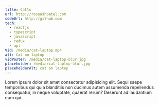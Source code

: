 ```yaml
---
title: Catto
url: http://roopeshpatel.com
codeUrl: http://github.com
tech:
  - reactjs
  - typescript
  - javascript
  - redux
  - api
Vid: /media/cat-laptop.mp4
alt: Cat on laptop
vidPoster: /media/cat-laptop-blur.jpg
placeholder: /media/cat-laptop-blur.jpg
placeholderAlt: cat on laptop
---
```


Lorem ipsum dolor sit amet consectetur adipisicing elit. Sequi saepe temporibus qui quia blanditiis non ducimus autem assumenda repellendus consequatur, in neque voluptate, quaerat rerum? Deserunt ad laudantium eum qui.
